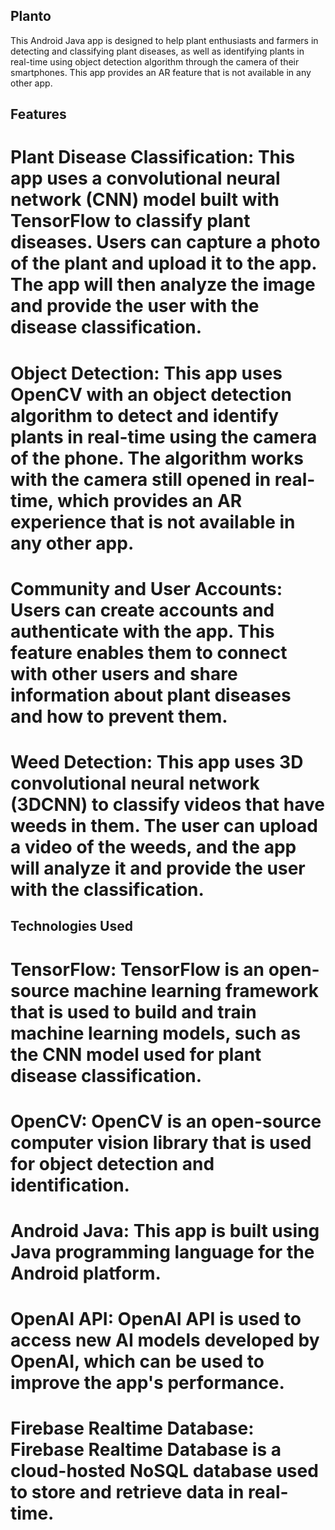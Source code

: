 ## Planto
This Android Java app is designed to help plant enthusiasts and farmers in detecting and classifying plant diseases, as well as identifying plants in real-time using object detection algorithm through the camera of their smartphones. This app provides an AR feature that is not available in any other app.

## Features
# Plant Disease Classification: This app uses a convolutional neural network (CNN) model built with TensorFlow to classify plant diseases. Users can capture a photo of the plant and upload it to the app. The app will then analyze the image and provide the user with the disease classification.

# Object Detection: This app uses OpenCV with an object detection algorithm to detect and identify plants in real-time using the camera of the phone. The algorithm works with the camera still opened in real-time, which provides an AR experience that is not available in any other app.

# Community and User Accounts: Users can create accounts and authenticate with the app. This feature enables them to connect with other users and share information about plant diseases and how to prevent them.

# Weed Detection: This app uses 3D convolutional neural network (3DCNN) to classify videos that have weeds in them. The user can upload a video of the weeds, and the app will analyze it and provide the user with the classification.

## Technologies Used
# TensorFlow: TensorFlow is an open-source machine learning framework that is used to build and train machine learning models, such as the CNN model used for plant disease classification.

# OpenCV: OpenCV is an open-source computer vision library that is used for object detection and identification.

# Android Java: This app is built using Java programming language for the Android platform.

# OpenAI API: OpenAI API is used to access new AI models developed by OpenAI, which can be used to improve the app's performance.

# Firebase Realtime Database: Firebase Realtime Database is a cloud-hosted NoSQL database used to store and retrieve data in real-time.

